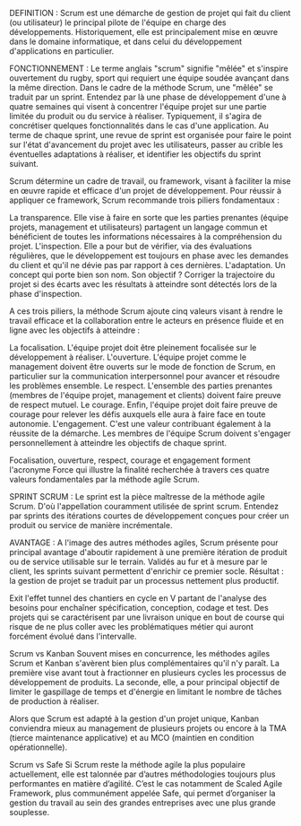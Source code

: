 DEFINITION :
Scrum est une démarche de gestion de projet qui fait du client (ou utilisateur) le principal pilote de
l'équipe en charge des développements. Historiquement, elle est principalement mise en œuvre dans le
domaine informatique, et dans celui du développement d'applications en particulier. 

FONCTIONNEMENT : 
Le terme anglais "scrum" signifie "mêlée" et s'inspire ouvertement du rugby,
sport qui requiert une équipe soudée avançant dans la même direction.
Dans le cadre de la méthode Scrum, une "mêlée" se traduit par un sprint.
Entendez par là une phase de développement d'une à quatre semaines qui visent à concentrer
l'équipe projet sur une partie limitée du produit ou du service à réaliser.
Typiquement, il s'agira de concrétiser quelques fonctionnalités dans le cas d'une application.
Au terme de chaque sprint, une revue de sprint est organisée pour faire le point sur l'état d'avancement
du projet avec les utilisateurs, passer au crible les éventuelles adaptations à réaliser, et identifier les
objectifs du sprint suivant.

Scrum détermine un cadre de travail, ou framework, visant à faciliter la mise en œuvre rapide et efficace
d'un projet de développement.
Pour réussir à appliquer ce framework, Scrum recommande trois piliers fondamentaux :

La transparence.
Elle vise à faire en sorte que les parties prenantes (équipe projets, management et utilisateurs) partagent un langage commun
et bénéficient de toutes les informations nécessaires à la compréhension du projet.
L'inspection.
Elle a pour but de vérifier, via des évaluations régulières, que le développement est toujours en phase avec les demandes du client
et qu'il ne dévie pas par rapport à ces dernières.
L'adaptation.
Un concept qui porte bien son nom. Son objectif ?
Corriger la trajectoire du projet si des écarts avec les résultats à atteindre sont détectés lors de la phase d'inspection.

A ces trois piliers, la méthode Scrum ajoute cinq valeurs visant à rendre le travail efficace
et la collaboration entre le acteurs en présence fluide et en ligne avec les objectifs à atteindre :

La focalisation.
L'équipe projet doit être pleinement focalisée sur le développement à réaliser.
L'ouverture.
L'équipe projet comme le management doivent être ouverts sur le mode de fonction de Scrum, en particulier sur la communication interpersonnel pour avancer et résoudre les problèmes ensemble. 
Le respect.
L'ensemble des parties prenantes (membres de l'équipe projet, management et clients) doivent faire preuve de respect mutuel.
Le courage.
Enfin, l'équipe projet doit faire preuve de courage pour relever les défis auxquels elle aura à faire face en toute autonomie.
L'engagement.
C'est une valeur contribuant également à la réussite de la démarche.
Les membres de l'équipe Scrum doivent s'engager personnellement à atteindre les objectifs de chaque sprint. 

Focalisation, ouverture, respect, courage et engagement forment l'acronyme Force
qui illustre la finalité recherchée à travers ces quatre valeurs fondamentales par la méthode agile Scrum.

SPRINT SCRUM :
Le sprint est la pièce maîtresse de la méthode agile Scrum.
D'où l'appellation couramment utilisée de sprint scrum.
Entendez par sprints des itérations courtes de développement conçues pour créer un produit ou service
de manière incrémentale. 

AVANTAGE :
A l'image des autres méthodes agiles, Scrum présente pour principal avantage d'aboutir rapidement à une
première itération de produit ou de service utilisable sur le terrain.
Validés au fur et à mesure par le client, les sprints suivant permettent d'enrichir ce premier socle.
Résultat : la gestion de projet se traduit par un processus nettement plus productif. 

Exit l'effet tunnel des chantiers en cycle en V partant de l'analyse des besoins pour enchaîner spécification,
conception, codage et test.
Des projets qui se caractérisent par une livraison unique en bout de course qui risque de ne plus coller avec les
problématiques métier qui auront forcément évolué dans l'intervalle.

Scrum vs Kanban
Souvent mises en concurrence, les méthodes agiles Scrum et Kanban s'avèrent bien plus complémentaires qu'il n'y paraît.
La première vise avant tout à fractionner en plusieurs cycles les processus de développement de produits.
La seconde, elle, a pour principal objectif de limiter le gaspillage de temps et d'énergie en limitant le nombre de tâches de production à réaliser. 

Alors que Scrum est adapté à la gestion d'un projet unique, Kanban conviendra mieux au management de plusieurs projets
ou encore à la TMA (tierce maintenance applicative) et au MCO (maintien en condition opérationnelle).

Scrum vs Safe
Si Scrum reste la méthode agile la plus populaire actuellement,
elle est talonnée par d’autres méthodologies toujours plus performantes en matière d’agilité.
C’est le cas notamment de Scaled Agile Framework, plus communément appelée Safe,
qui permet d’organiser la gestion du travail au sein des grandes entreprises avec une plus grande souplesse. 